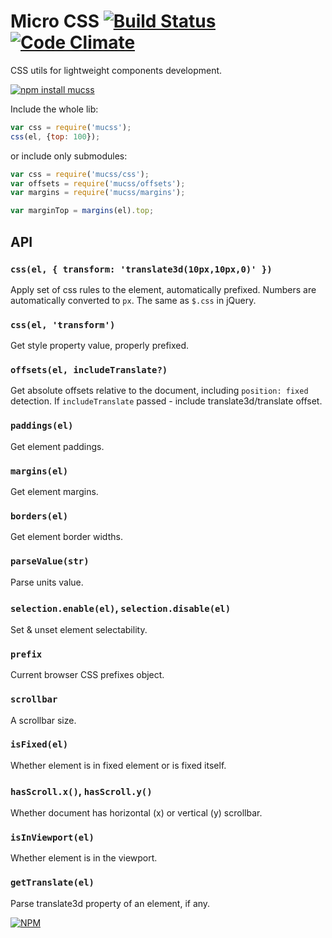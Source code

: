 # Micro CSS [![Build Status](https://travis-ci.org/dfcreative/mucss.svg?branch=master)](https://travis-ci.org/dfcreative/mucss) [![Code Climate](https://codeclimate.com/github/dfcreative/mucss/badges/gpa.svg)](https://codeclimate.com/github/dfcreative/mucss)

CSS utils for lightweight components development.

[![npm install mucss](https://nodei.co/npm/mucss.png?mini=true)](https://npmjs.org/package/mucss)

Include the whole lib:

```js
var css = require('mucss');
css(el, {top: 100});
```


or include only submodules:

```js
var css = require('mucss/css');
var offsets = require('mucss/offsets');
var margins = require('mucss/margins');

var marginTop = margins(el).top;
```

## API

### `css(el, { transform: 'translate3d(10px,10px,0)' })`

Apply set of css rules to the element, automatically prefixed. Numbers are automatically converted to `px`. The same as `$.css` in jQuery.

### `css(el, 'transform')`
Get style property value, properly prefixed.

### `offsets(el, includeTranslate?)`
Get absolute offsets relative to the document, including `position: fixed` detection. If `includeTranslate` passed - include translate3d/translate offset.

### `paddings(el)`
Get element paddings.

### `margins(el)`
Get element margins.

### `borders(el)`
Get element border widths.

### `parseValue(str)`
Parse units value.

### `selection.enable(el)`, `selection.disable(el)`
Set & unset element selectability.

### `prefix`
Current browser CSS prefixes object.

### `scrollbar`
A scrollbar size.

### `isFixed(el)`
Whether element is in fixed element or is fixed itself.

### `hasScroll.x()`, `hasScroll.y()`
Whether document has horizontal (x) or vertical (y) scrollbar.

### `isInViewport(el)`
Whether element is in the viewport.

### `getTranslate(el)`
Parse translate3d property of an element, if any.


[![NPM](https://nodei.co/npm/mucss.png?downloads=true&downloadRank=true&stars=true)](https://nodei.co/npm/mucss/)